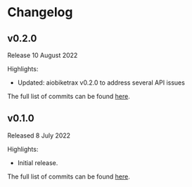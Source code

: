 # Changelog

## v0.2.0
Release 10 August 2022

Highlights:
* Updated: aiobiketrax v0.2.0 to address several API issues

The full list of commits can be found [here](https://github.com/basilfx/homeassistant-aiobiketrax/compare/v0.1.0...v0.2.0).

## v0.1.0
Released 8 July 2022

Highlights:
* Initial release.

The full list of commits can be found [here](https://github.com/basilfx/homeassistant-aiobiketrax/compare/31fe9562d51c170a10d4f8956a37359a1d8879b3...v0.1.0).
